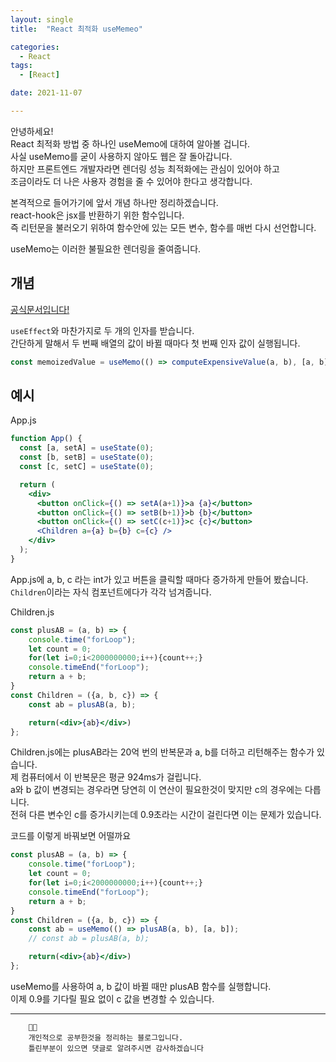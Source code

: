 ```yaml
---
layout: single
title:  "React 최적화 useMemeo"

categories:
  - React
tags: 
  - [React]

date: 2021-11-07

---
```


안녕하세요!             
React 최적화 방법 중 하나인 useMemo에 대하여 알아볼 겁니다.          
사실 useMemo를 굳이 사용하지 않아도 웹은 잘 돌아갑니다.          
하지만 프론트엔드 개발자라면 렌더링 성능 최적화에는 관심이 있어야 하고           
조금이라도 더 나은 사용자 경험을 줄 수 있어야 한다고 생각합니다.          
          
          
본격적으로 들어가기에 앞서 개념 하나만 정리하겠습니다.          
react-hook은 jsx를 반환하기 위한 함수입니다.          
즉 리턴문을 불러오기 위하여 함수안에 있는 모든 변수, 함수를 매번 다시 선언합니다.          
          
useMemo는 이러한 불필요한 렌더링을 줄여줍니다.           

## 개념
[공식문서입니다!](https://reactjs.org/docs/hooks-reference.html#usememo)          
          
`useEffect`와 마찬가지로 두 개의 인자를 받습니다.          
간단하게 말해서 두 번째 배열의 값이 바뀔 때마다 첫 번째 인자 값이 실행됩니다.          

```javascript
const memoizedValue = useMemo(() => computeExpensiveValue(a, b), [a, b]);
```


## 예시
App.js
```jsx
function App() {
  const [a, setA] = useState(0);
  const [b, setB] = useState(0);
  const [c, setC] = useState(0);

  return (
    <div>
      <button onClick={() => setA(a+1)}>a {a}</button>
      <button onClick={() => setB(b+1)}>b {b}</button>
      <button onClick={() => setC(c+1)}>c {c}</button>
      <Children a={a} b={b} c={c} />
    </div>
  );
}
```
App.js에 a, b, c 라는 int가 있고 버튼을 클릭할 때마다 증가하게 만들어 봤습니다.       
`Children`이라는 자식 컴포넌트에다가 각각 넘겨줍니다.     

Children.js
```jsx
const plusAB = (a, b) => {
    console.time("forLoop");
    let count = 0;
    for(let i=0;i<2000000000;i++){count++;}
    console.timeEnd("forLoop");
    return a + b;
}
const Children = ({a, b, c}) => {
    const ab = plusAB(a, b);

    return(<div>{ab}</div>)
};

```
Children.js에는 plusAB라는 20억 번의 반복문과 a, b를 더하고 리턴해주는 함수가 있습니다.       
제 컴퓨터에서 이 반복문은 평균 924ms가 걸립니다.       
a와 b 값이 변경되는 경우라면 당연히 이 연산이 필요한것이 맞지만 c의 경우에는 다릅니다.       
전혀 다른 변수인 c를 증가시키는데 0.9초라는 시간이 걸린다면 이는 문제가 있습니다.       
       
코드를 이렇게 바꿔보면 어떨까요       
```jsx
const plusAB = (a, b) => {
    console.time("forLoop");
    let count = 0;
    for(let i=0;i<2000000000;i++){count++;}
    console.timeEnd("forLoop");
    return a + b;
}
const Children = ({a, b, c}) => {
    const ab = useMemo(() => plusAB(a, b), [a, b]);
    // const ab = plusAB(a, b);

    return(<div>{ab}</div>)
};
```
useMemo를 사용하여 a, b 값이 바뀔 때만 plusAB 함수를 실행합니다.       
이제 0.9를 기다릴 필요 없이 c 값을 변경할 수 있습니다.       



---
```
    🤔🤔
    개인적으로 공부한것을 정리하는 블로그입니다.
    틀린부분이 있으면 댓글로 알려주시면 감사하겠습니다
```